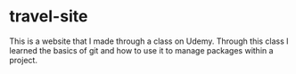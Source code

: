# travel-site
This is a website that I made through a class on Udemy. Through this class I learned the basics of git and how to use it to manage
packages within a project.
